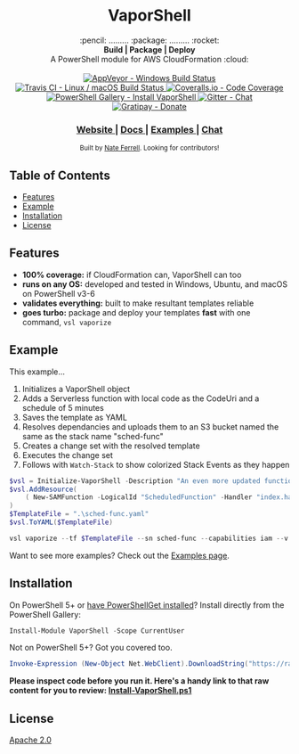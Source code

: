 <h1 align="center">VaporShell</h1>

<div align="center">
  :pencil: ......... :package: ......... :rocket:
</div>

<div align="center">
  <strong>Build | Package | Deploy</strong>
</div>
<div align="center">
  A PowerShell module for AWS CloudFormation :cloud:
</div>

<br />

<div align="center">
  <!-- AppVeyor -->
  <a href="https://ci.appveyor.com/project/nferrell/vaporshell/branch/master">
    <img src="https://ci.appveyor.com/api/projects/status/8a4jsfv42tbmlym8/branch/master?svg=true"
      alt="AppVeyor - Windows Build Status" title="AppVeyor - Windows Build Status" />
  </a>
  <!-- Travis CI -->
  <a href="https://travis-ci.org/scrthq/VaporShell">
    <img src="https://travis-ci.org/scrthq/VaporShell.svg?branch=master"
      alt="Travis CI - Linux / macOS Build Status" title="Travis CI - Linux / macOS Build Status" />
  </a>
  <!-- Coveralls -->
  <a href="https://coveralls.io/github/scrthq/Vaporshell?branch=master">
    <img src="https://coveralls.io/repos/github/scrthq/Vaporshell/badge.svg?branch=master"
      alt="Coveralls.io - Code Coverage" title="Coveralls.io - Code Coverage" />
  </a>
  <!-- PS Gallery -->
  <a href="https://www.PowerShellGallery.com/packages/VaporShell">
    <img src="https://img.shields.io/badge/psgallery-install-blue.svg"
      alt="PowerShell Gallery - Install VaporShell" title="PowerShell Gallery - Install VaporShell" />
  </a>
  <!-- Gitter -->
  <a href="https://gitter.im/VaporShell/Lobby?utm_source=badge&utm_medium=badge&utm_campaign=pr-badge&utm_content=badge">
    <img src="https://badges.gitter.im/VaporShell/Lobby.svg"
      alt="Gitter - Chat" title="Gitter - Chat" />
  </a>
  <!-- Gratipay -->
  <a href="https://gratipay.com/VaporShell">
    <img src="https://img.shields.io/gratipay/user/scrthq.svg"
      alt="Gratipay - Donate" title="Gratipay - Donate" />
  </a>
</div>

<div align="center">
  <h3>
    <a href="http://vaporshell.io">
      Website
    </a>
    <span> | </span>
    <a href="http://vaporshell.io/docs/">
      Docs
    </a>
    <span> | </span>
    <a href="http://vaporshell.io/docs/examples">
      Examples
    </a>
    <span> | </span><!-- 
    <a href="https://github.com/scrthq/VaporShell/blob/master/GitHub/CONTRIBUTING.md">
      Contributing
    </a>
    <span> | </span> -->
    <a href="https://gitter.im/VaporShell/Lobby">
      Chat
    </a>
  </h3>
</div>

<div align="center">
  <sub>Built by <a href="https://twitter.com/scrthq">Nate Ferrell</a>. Looking for contributors!
</div>

## Table of Contents
- [Features](#features)
- [Example](#example)
- [Installation](#installation)
- [License](#license)

## Features
- __100% coverage:__ if CloudFormation can, VaporShell can too
- __runs on any OS:__ developed and tested in Windows, Ubuntu, and macOS on PowerShell v3-6
- __validates everything:__ built to make resultant templates reliable
- __goes turbo:__ package and deploy your templates **fast** with one command, `vsl vaporize`

## Example
This example...
1. Initializes a VaporShell object
2. Adds a Serverless function with local code as the CodeUri and a schedule of 5 minutes
3. Saves the template as YAML
4. Resolves dependancies and uploads them to an S3 bucket named the same as the stack name "sched-func"
5. Creates a change set with the resolved template
6. Executes the change set
7. Follows with `Watch-Stack` to show colorized Stack Events as they happen

```powershell
$vsl = Initialize-VaporShell -Description "An even more updated function triggered on a timer."
$vsl.AddResource(
    ( New-SAMFunction -LogicalId "ScheduledFunction" -Handler "index.handler" -Runtime "nodejs6.10" -CodeUri ".\code" -Events (Add-SAMScheduleEventSource -LogicalId Timer -Schedule "rate(5 minutes)"))
)
$TemplateFile = ".\sched-func.yaml"
$vsl.ToYAML($TemplateFile)

vsl vaporize --tf $TemplateFile --sn sched-func --capabilities iam --v --f --w

```
Want to see more examples? Check out the [Examples page](http://vaporshell.io/docs/examples).


## Installation

On PowerShell 5+ or [have PowerShellGet installed](https://www.microsoft.com/en-us/download/details.aspx?id=51451)? Install directly from the PowerShell Gallery:

```powershell
Install-Module VaporShell -Scope CurrentUser
```

Not on PowerShell 5+? Got you covered too.

```powershell
Invoke-Expression (New-Object Net.WebClient).DownloadString("https://raw.githubusercontent.com/scrthq/VaporShell/master/Install-VaporShell.ps1")
```
**Please inspect code before you run it. Here's a handy link to that raw content for you to review: [Install-VaporShell.ps1](https://raw.githubusercontent.com/scrthq/VaporShell/master/Install-VaporShell.ps1)**

## License
[Apache 2.0](https://tldrlegal.com/license/apache-license-2.0-(apache-2.0))
